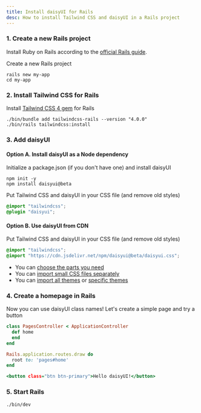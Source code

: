 ```yaml
---
title: Install daisyUI for Rails
desc: How to install Tailwind CSS and daisyUI in a Rails project
---
```


### 1. Create a new Rails project

Install Ruby on Rails according to the [official Rails guide](https://guides.rubyonrails.org/getting_started.html).

Create a new Rails project

```sh:Terminal
rails new my-app
cd my-app
```

### 2. Install Tailwind CSS for Rails

Install [Tailwind CSS 4 gem](https://github.com/rails/tailwindcss-rails) for Rails

```sh:Terminal
./bin/bundle add tailwindcss-rails --version "4.0.0"
./bin/rails tailwindcss:install
```

### 3. Add daisyUI

#### Option A. Install daisyUI as a Node dependency

Initialize a package.json (if you don't have one) and install daisyUI

```sh:Terminal
npm init -y
npm install daisyui@beta
```

Put Tailwind CSS and daisyUI in your CSS file (and remove old styles)
  
```postcss:app/assets/tailwind/application.css
@import "tailwindcss";
@plugin "daisyui";
```

#### Option B. Use daisyUI from CDN

Put Tailwind CSS and daisyUI in your CSS file (and remove old styles)
  
```postcss:app/assets/tailwind/application.css
@import "tailwindcss";
@import "https://cdn.jsdelivr.net/npm/daisyui@beta/daisyui.css";
```

- You can [choose the parts you need](/docs/cdn/)
- You can [import small CSS files separately](https://cdn.jsdelivr.net/npm/daisyui@beta/chunks.css)
- You can [import all themes](https://cdn.jsdelivr.net/npm/daisyui@beta/themes.css) or [specific themes](https://cdn.jsdelivr.net/npm/daisyui@beta/theme/light.css)

### 4. Create a homepage in Rails

Now you can use daisyUI class names! Let's create a simple page and try a button

```rb:app/controllers/pages_controller.rb
class PagesController < ApplicationController
  def home
  end
end
```

```rb:config/routes.rb
Rails.application.routes.draw do
  root to: 'pages#home'
end
```

```erb:app/views/pages/home.html.erb
<button class="btn btn-primary">Hello daisyUI!</button>
```

### 5. Start Rails

```sh:Terminal
./bin/dev
```
